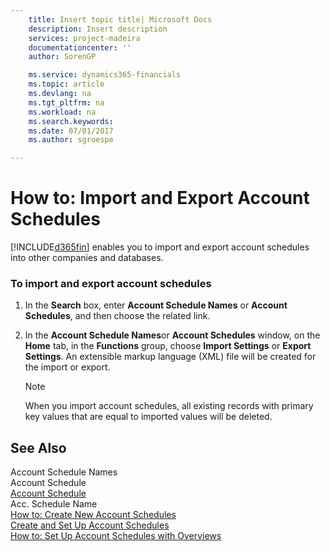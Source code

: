 ```yaml
---
    title: Insert topic title| Microsoft Docs
    description: Insert description
    services: project-madeira
    documentationcenter: ''
    author: SorenGP

    ms.service: dynamics365-financials
    ms.topic: article
    ms.devlang: na
    ms.tgt_pltfrm: na
    ms.workload: na
    ms.search.keywords:
    ms.date: 07/01/2017
    ms.author: sgroespe

---
```

# How to: Import and Export Account Schedules
[!INCLUDE[d365fin](../../includes/d365fin_md.md)] enables you to import and export account schedules into other companies and databases.  
  
### To import and export account schedules  
  
1.  In the **Search** box, enter **Account Schedule Names** or **Account Schedules**, and then choose the related link.  
  
2.  In the **Account Schedule Names**or **Account Schedules** window, on the **Home** tab, in the **Functions** group, choose **Import Settings** or **Export Settings**. An extensible markup language \(XML\) file will be created for the import or export.  
  
    > [!NOTE]  
    >  When you import account schedules, all existing records with primary key values that are equal to imported values will be deleted.  
  
## See Also  
 Account Schedule Names   
 Account Schedule   
 [Account Schedule](\($%20R_25%20Account%20Schedule%20$\).md)   
 Acc. Schedule Name   
 [How to: Create New Account Schedules](how-to-create-new-account-schedules.md)   
 [Create and Set Up Account Schedules](create-and-set-up-account-schedules.md)   
 [How to: Set Up Account Schedules with Overviews](how-to-set-up-account-schedules-with-overviews.md)